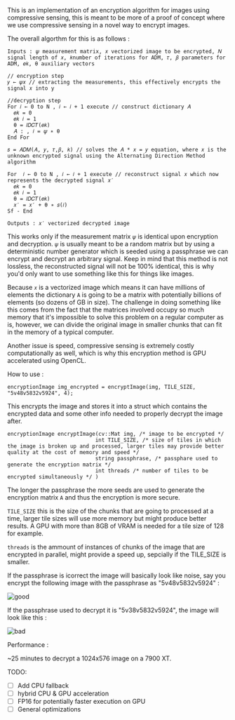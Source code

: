 This is an implementation of an encryption algorithm for images using compressive sensing, this is meant to be more of a proof of concept where we use compressive sensing in a novel way to encrypt images.

The overall algorthm for this is as follows : 

```
Inputs : 𝜓 measurement matrix, 𝑥 vectorized image to be encrypted, 𝑁 signal length of 𝑥, 𝑘number of iterations for ADM, 𝜏, 𝛽 parameters for ADM, 𝑒𝑘, θ auxiliary vectors

// encryption step
𝑦 ← 𝜓𝑥 // extracting the measurements, this effectively encrypts the signal 𝑥 into y

//decryption step
For 𝑖 ← 0 to N , 𝑖 ← 𝑖 + 1 execute // construct dictionary 𝐴
  𝑒𝑘 = 0
  𝑒𝑘 𝑖 = 1
  θ = 𝐼𝐷𝐶𝑇(𝑒𝑘)
  𝐴 : , 𝑖 = 𝜓 ∗ θ
End For

𝑠 = 𝐴𝐷𝑀(𝐴, 𝑦, 𝜏,𝛽, 𝑘) // solves the 𝐴 * 𝑥 = 𝑦 equation, where 𝑥 is the unknown encrypted signal using the Alternating Direction Method algorithm

For  𝑖 ← 0 to N , 𝑖 ← 𝑖 + 1 execute // reconstruct signal 𝑥 which now represents the decrypted signal 𝑥′
  𝑒𝑘 = 0
  𝑒𝑘 𝑖 = 1
  θ = 𝐼𝐷𝐶𝑇(𝑒𝑘)
  𝑥′ = 𝑥′ + θ ∗ 𝑠(𝑖)
Sf - End

Outputs : 𝑥′ vectorized decrypted image
```

This works only if the  measurement matrix ```𝜓``` is identical upon encryption and decryption. ```𝜓``` is usually meant to be a random matrix but by using a deterministic number generator which is seeded using a passphrase we can encrypt and decrypt an arbitrary signal. Keep in mind that this method is not lossless, the reconstructed signal will not be 100% identical, this is why you'd only want to use something like this for things like images.

Because ```𝑥``` is a vectorized image which means it can have millions of elements the dictionary ```A``` is going to be a matrix with potentially billions of elements (so dozens of GB in size). The challenge in doing something like this comes from the fact that the matrices involved occupy so much memory that it's impossible to solve this problem on a regular computer as is, however, we can divide the original image in smaller chunks that can fit in the memory of a typical computer.

Another issue is speed, compressive sensing is extremely costly computationally as well, which is why this encryption method is GPU accelerated using OpenCL.

How to use :

```encryptionImage img_encrypted = encryptImage(img, TILE_SIZE, "5v48v5832v5924", 4);```

This encrypts the image and stores it into a struct which contains the encrypted data and some other info needed to properly decrypt the image after. 

```
encryptionImage encryptImage(cv::Mat img, /* image to be encrypted */
							int TILE_SIZE, /* size of tiles in which the image is broken up and processed, larger tiles may provide better quality at the cost of memory and speed */
							string passphrase, /* passphare used to generate the encryption matrix */
							int threads /* number of tiles to be encrypted simultaneously */ )
```

The longer the passphrase the more seeds are used to generate the encryption matrix ```A``` and thus the encryption is more secure. 

```TILE_SIZE``` this is the size of the chunks that are going to processed at a time, larger tile sizes will use more memory but might produce better results. A GPU with more than 8GB of VRAM is needed for a tile size of 128 for example.

```threads``` is the ammount of instances of chunks of the image that are encrypted in parallel, might provide a speed up, sepcially if the TILE_SIZE is smaller.

If the passphrase is icorrect the image will basically look like noise, say you encrypt the following image with the passphrase as "5v48v5832v5924" :

![good](https://github.com/Iordan-Iulian-Bogdan/Image-Encryption-App/assets/56405877/95477a8c-4e1c-44e7-b4aa-dc5c2ee7c21b)

If the passphrase used to decrypt it is "5v38v5832v5924", the image will look like this :

![bad](https://github.com/Iordan-Iulian-Bogdan/Image-Encryption-App/assets/56405877/30d58d75-330c-4df6-8dec-c28d3eae05ea)

Performance : 

~25 minutes to decrypt a 1024x576 image on a 7900 XT.

TODO:
- [ ] Add CPU fallback
- [ ] hybrid CPU & GPU acceleration 
- [ ] FP16 for potentially faster execution on GPU
- [ ] General optimizations
